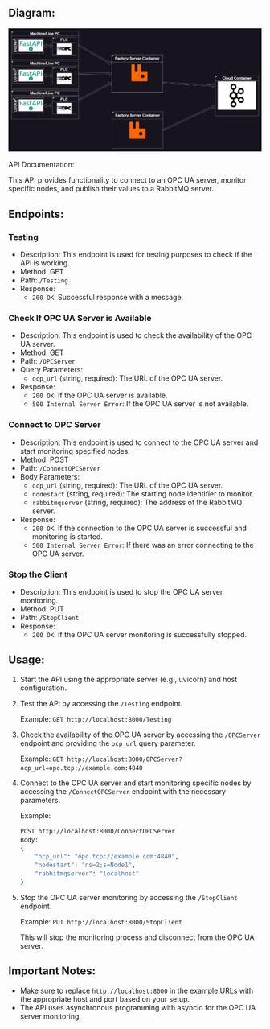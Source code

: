 

## Diagram:
![Alt text](Diagram.jpg)

API Documentation:

This API provides functionality to connect to an OPC UA server, monitor specific nodes, and publish their values to a RabbitMQ server.

## Endpoints:

### Testing
- Description: This endpoint is used for testing purposes to check if the API is working.
- Method: GET
- Path: `/Testing`
- Response:
  - `200 OK`: Successful response with a message.

### Check If OPC UA Server is Available
- Description: This endpoint is used to check the availability of the OPC UA server.
- Method: GET
- Path: `/OPCServer`
- Query Parameters:
  - `ocp_url` (string, required): The URL of the OPC UA server.
- Response:
  - `200 OK`: If the OPC UA server is available.
  - `500 Internal Server Error`: If the OPC UA server is not available.

### Connect to OPC Server
- Description: This endpoint is used to connect to the OPC UA server and start monitoring specified nodes.
- Method: POST
- Path: `/ConnectOPCServer`
- Body Parameters:
  - `ocp_url` (string, required): The URL of the OPC UA server.
  - `nodestart` (string, required): The starting node identifier to monitor.
  - `rabbitmqserver` (string, required): The address of the RabbitMQ server.
- Response:
  - `200 OK`: If the connection to the OPC UA server is successful and monitoring is started.
  - `500 Internal Server Error`: If there was an error connecting to the OPC UA server.

### Stop the Client
- Description: This endpoint is used to stop the OPC UA server monitoring.
- Method: PUT
- Path: `/StopClient`
- Response:
  - `200 OK`: If the OPC UA server monitoring is successfully stopped.

## Usage:

1. Start the API using the appropriate server (e.g., uvicorn) and host configuration.
2. Test the API by accessing the `/Testing` endpoint.

   Example: `GET http://localhost:8000/Testing`

3. Check the availability of the OPC UA server by accessing the `/OPCServer` endpoint and providing the `ocp_url` query parameter.

   Example: `GET http://localhost:8000/OPCServer?ocp_url=opc.tcp://example.com:4840`

4. Connect to the OPC UA server and start monitoring specific nodes by accessing the `/ConnectOPCServer` endpoint with the necessary parameters.

   Example: 
   ```bash
   POST http://localhost:8000/ConnectOPCServer
   Body:
   {
       "ocp_url": "opc.tcp://example.com:4840",
       "nodestart": "ns=2;s=Node1",
       "rabbitmqserver": "localhost"
   }
   ```

5. Stop the OPC UA server monitoring by accessing the `/StopClient` endpoint.

   Example: `PUT http://localhost:8000/StopClient`

   This will stop the monitoring process and disconnect from the OPC UA server.

## Important Notes:

- Make sure to replace `http://localhost:8000` in the example URLs with the appropriate host and port based on your setup.
- The API uses asynchronous programming with asyncio for the OPC UA server monitoring.